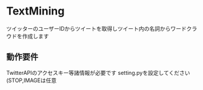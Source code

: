 # TextMining
 ツイッターのユーザーIDからツイートを取得しツイート内の名詞からワードクラウドを作成します
## 動作要件
 TwitterAPIのアクセスキー等諸情報が必要です
 setting.pyを設定してください(STOP,IMAGEは任意
 
